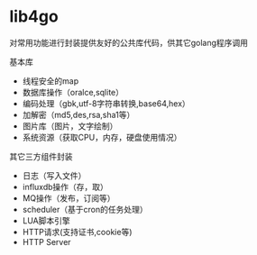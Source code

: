 # lib4go

对常用功能进行封装提供友好的公共库代码，供其它golang程序调用

基本库
* 线程安全的map
* 数据库操作（oralce,sqlite）
* 编码处理（gbk,utf-8字符串转换,base64,hex）
* 加解密（md5,des,rsa,sha1等）
* 图片库（图片，文字绘制）
* 系统资源（获取CPU，内存，硬盘使用情况）

其它三方组件封装

* 日志（写入文件）
* influxdb操作（存，取）
* MQ操作（发布，订阅等）
* scheduler（基于cron的任务处理）
* LUA脚本引擎
* HTTP请求(支持证书,cookie等)
* HTTP Server
